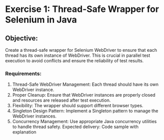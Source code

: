 # Exercise 1: Thread-Safe Wrapper for Selenium in Java
## Objective:
Create a thread-safe wrapper for Selenium WebDriver to ensure that each
thread has its own instance of WebDriver. This is crucial in parallel test
execution to avoid conflicts and ensure the reliability of test results.
### Requirements:
1. Thread-Safe WebDriver Management: Each thread should have
   its own WebDriver instance.
2. Proper Cleanup: Ensure that WebDriver instances are properly
   closed and resources are released after test execution.
3. Flexibility: The wrapper should support different browser types.
4. Singleton Design Pattern: Implement a Singleton pattern to
   manage the WebDriver instances.
5. Concurrency Management: Use appropriate Java concurrency
   utilities to handle thread safety.
   Expected delivery: Code sample with explanation
